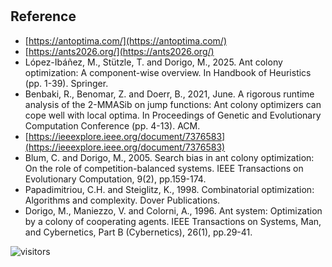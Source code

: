 #

## Reference

* [https://antoptima.com/](https://antoptima.com/)
* [https://ants2026.org/](https://ants2026.org/)
* López-Ibáñez, M., Stützle, T. and Dorigo, M., 2025.
  Ant colony optimization: A component-wise overview.
  In Handbook of Heuristics (pp. 1-39). Springer.
* Benbaki, R., Benomar, Z. and Doerr, B., 2021, June.
  A rigorous runtime analysis of the 2-MMASib on jump functions: Ant colony optimizers can cope well with local optima.
  In Proceedings of Genetic and Evolutionary Computation Conference (pp. 4-13). ACM.
* [https://ieeexplore.ieee.org/document/7376583](https://ieeexplore.ieee.org/document/7376583)
* Blum, C. and Dorigo, M., 2005.
  Search bias in ant colony optimization: On the role of competition-balanced systems.
  IEEE Transactions on Evolutionary Computation, 9(2), pp.159-174.
* Papadimitriou, C.H. and Steiglitz, K., 1998.
  Combinatorial optimization: Algorithms and complexity.
  Dover Publications.
* Dorigo, M., Maniezzo, V. and Colorni, A., 1996.
  Ant system: Optimization by a colony of cooperating agents.
  IEEE Transactions on Systems, Man, and Cybernetics, Part B (Cybernetics), 26(1), pp.29-41.

![visitors](https://visitor-badge.laobi.icu/badge?page_id=Evolutionary-Intelligence.SIAMP)
